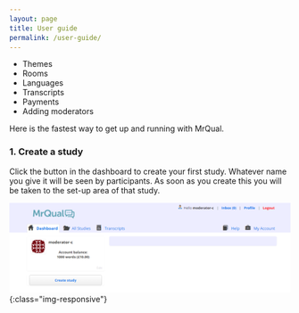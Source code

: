```yaml
---
layout: page
title: User guide
permalink: /user-guide/
---
```

<nav>
<ul>
  <li>Themes</li>
  <li>Rooms</li>
  <li>Languages</li>
  <li>Transcripts</li>
  <li>Payments</li>
  <li>Adding moderators</li>
</ul>
</nav>

Here is the fastest way to get up and running with MrQual. 

### 1. Create a study
Click the button in the dashboard to create your first study. Whatever name you give it will be seen by participants. As soon as you create this you will be taken to the set-up area of that study. 

![Dashboard](/img/dashboard.png){:class="img-responsive"}


